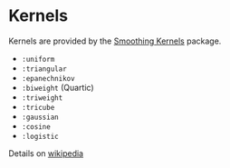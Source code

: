 # Kernels

Kernels are provided by the [Smoothing Kernels](https://github.com/johnmyleswhite/SmoothingKernels.jl) package.

* `:uniform`
* `:triangular`
* `:epanechnikov`
* `:biweight` (Quartic)
* `:triweight`
* `:tricube`
* `:gaussian`
* `:cosine`
* `:logistic`

Details on [wikipedia](http://en.wikipedia.org/wiki/Kernel_(statistics)#Kernel_functions_in_common_use)
